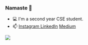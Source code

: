 ### Namaste 🙏 

<ul>
 <li> 💻 I'm a second year CSE student. </li>
 <li> 📫 <a href="https://www.instagram.com/_shubhrima_/">Instagram   </a><a href="https://www.linkedin.com/in/shubhrima-jana/"> LinkedIn</a> <a href="https://shubhrimajana.medium.com/"> Medium</a> </li>
 </ul>
<img src="https://github-readme-stats.vercel.app/api?username=shubhrima&hide=stars&count_private=true&show_icons=true&theme=cobalt">

